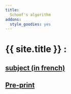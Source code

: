 ```yaml
---
title: 
  Schoof's algorithm
addons:
  style_goodies: yes
---
```


# {{ site.title }} :

## [subject (in french)](http://defeo.lu/MA2-AlgoC/projects/schoof)
## [Pre-print](preprint)
